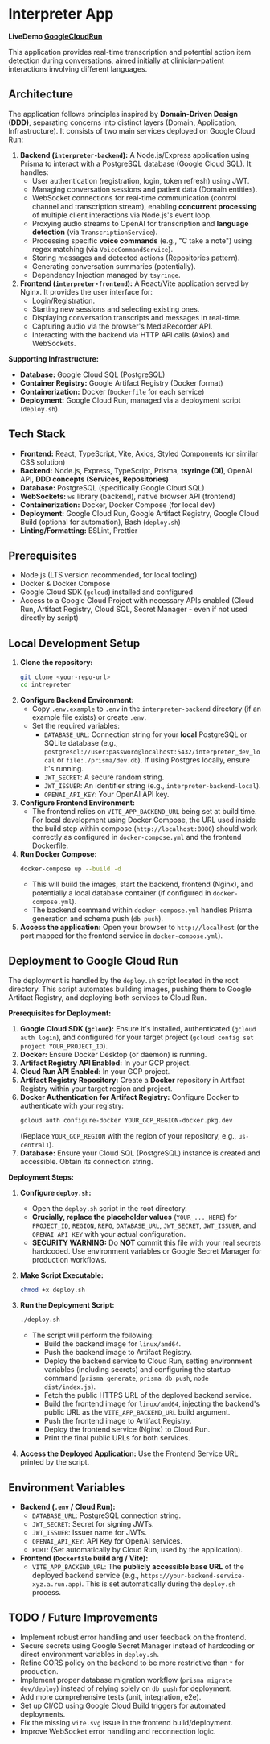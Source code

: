# Interpreter App

**LiveDemo [GoogleCloudRun](https://interpreter-frontend-service-rc7cuwbtwa-uc.a.run.app)**

This application provides real-time transcription and potential action item detection during conversations, aimed initially at clinician-patient interactions involving different languages.

## Architecture

The application follows principles inspired by **Domain-Driven Design (DDD)**, separating concerns into distinct layers (Domain, Application, Infrastructure). It consists of two main services deployed on Google Cloud Run:

1.  **Backend (`interpreter-backend`):** A Node.js/Express application using Prisma to interact with a PostgreSQL database (Google Cloud SQL). It handles:
    - User authentication (registration, login, token refresh) using JWT.
    - Managing conversation sessions and patient data (Domain entities).
    - WebSocket connections for real-time communication (control channel and transcription stream), enabling **concurrent processing** of multiple client interactions via Node.js's event loop.
    - Proxying audio streams to OpenAI for transcription and **language detection** (via `TranscriptionService`).
    - Processing specific **voice commands** (e.g., "C take a note") using regex matching (via `VoiceCommandService`).
    - Storing messages and detected actions (Repositories pattern).
    - Generating conversation summaries (potentially).
    - Dependency Injection managed by `tsyringe`.
2.  **Frontend (`interpreter-frontend`):** A React/Vite application served by Nginx. It provides the user interface for:
    - Login/Registration.
    - Starting new sessions and selecting existing ones.
    - Displaying conversation transcripts and messages in real-time.
    - Capturing audio via the browser's MediaRecorder API.
    - Interacting with the backend via HTTP API calls (Axios) and WebSockets.

**Supporting Infrastructure:**

- **Database:** Google Cloud SQL (PostgreSQL)
- **Container Registry:** Google Artifact Registry (Docker format)
- **Containerization:** Docker (`Dockerfile` for each service)
- **Deployment:** Google Cloud Run, managed via a deployment script (`deploy.sh`).

## Tech Stack

- **Frontend:** React, TypeScript, Vite, Axios, Styled Components (or similar CSS solution)
- **Backend:** Node.js, Express, TypeScript, Prisma, **tsyringe (DI)**, OpenAI API, **DDD concepts (Services, Repositories)**
- **Database:** PostgreSQL (specifically Google Cloud SQL)
- **WebSockets:** `ws` library (backend), native browser API (frontend)
- **Containerization:** Docker, Docker Compose (for local dev)
- **Deployment:** Google Cloud Run, Google Artifact Registry, Google Cloud Build (optional for automation), Bash (`deploy.sh`)
- **Linting/Formatting:** ESLint, Prettier

## Prerequisites

- Node.js (LTS version recommended, for local tooling)
- Docker & Docker Compose
- Google Cloud SDK (`gcloud`) installed and configured
- Access to a Google Cloud Project with necessary APIs enabled (Cloud Run, Artifact Registry, Cloud SQL, Secret Manager - even if not used directly by script)

## Local Development Setup

1.  **Clone the repository:**
    ```bash
    git clone <your-repo-url>
    cd intrepreter
    ```
2.  **Configure Backend Environment:**
    - Copy `.env.example` to `.env` in the `interpreter-backend` directory (if an example file exists) or create `.env`.
    - Set the required variables:
      - `DATABASE_URL`: Connection string for your **local** PostgreSQL or SQLite database (e.g., `postgresql://user:password@localhost:5432/interpreter_dev_local` or `file:./prisma/dev.db`). If using Postgres locally, ensure it's running.
      - `JWT_SECRET`: A secure random string.
      - `JWT_ISSUER`: An identifier string (e.g., `interpreter-backend-local`).
      - `OPENAI_API_KEY`: Your OpenAI API key.
3.  **Configure Frontend Environment:**
    - The frontend relies on `VITE_APP_BACKEND_URL` being set at build time. For local development using Docker Compose, the URL used inside the build step within compose (`http://localhost:8080`) should work correctly as configured in `docker-compose.yml` and the frontend Dockerfile.
4.  **Run Docker Compose:**
    ```bash
    docker-compose up --build -d
    ```
    - This will build the images, start the backend, frontend (Nginx), and potentially a local database container (if configured in `docker-compose.yml`).
    - The backend command within `docker-compose.yml` handles Prisma generation and schema push (`db push`).
5.  **Access the application:** Open your browser to `http://localhost` (or the port mapped for the frontend service in `docker-compose.yml`).

## Deployment to Google Cloud Run

The deployment is handled by the `deploy.sh` script located in the root directory. This script automates building images, pushing them to Google Artifact Registry, and deploying both services to Cloud Run.

**Prerequisites for Deployment:**

1.  **Google Cloud SDK (`gcloud`):** Ensure it's installed, authenticated (`gcloud auth login`), and configured for your target project (`gcloud config set project YOUR_PROJECT_ID`).
2.  **Docker:** Ensure Docker Desktop (or daemon) is running.
3.  **Artifact Registry API Enabled:** In your GCP project.
4.  **Cloud Run API Enabled:** In your GCP project.
5.  **Artifact Registry Repository:** Create a **Docker** repository in Artifact Registry within your target region and project.
6.  **Docker Authentication for Artifact Registry:** Configure Docker to authenticate with your registry:
    ```bash
    gcloud auth configure-docker YOUR_GCP_REGION-docker.pkg.dev
    ```
    (Replace `YOUR_GCP_REGION` with the region of your repository, e.g., `us-central1`).
7.  **Database:** Ensure your Cloud SQL (PostgreSQL) instance is created and accessible. Obtain its connection string.

**Deployment Steps:**

1.  **Configure `deploy.sh`:**
    - Open the `deploy.sh` script in the root directory.
    - **Crucially, replace the placeholder values** (`YOUR_..._HERE`) for `PROJECT_ID`, `REGION`, `REPO`, `DATABASE_URL`, `JWT_SECRET`, `JWT_ISSUER`, and `OPENAI_API_KEY` with your actual configuration.
    - **SECURITY WARNING:** Do **NOT** commit this file with your real secrets hardcoded. Use environment variables or Google Secret Manager for production workflows.
2.  **Make Script Executable:**
    ```bash
    chmod +x deploy.sh
    ```
3.  **Run the Deployment Script:**

    ```bash
    ./deploy.sh
    ```

    - The script will perform the following:
      - Build the backend image for `linux/amd64`.
      - Push the backend image to Artifact Registry.
      - Deploy the backend service to Cloud Run, setting environment variables (including secrets) and configuring the startup command (`prisma generate`, `prisma db push`, `node dist/index.js`).
      - Fetch the public HTTPS URL of the deployed backend service.
      - Build the frontend image for `linux/amd64`, injecting the backend's public URL as the `VITE_APP_BACKEND_URL` build argument.
      - Push the frontend image to Artifact Registry.
      - Deploy the frontend service (Nginx) to Cloud Run.
      - Print the final public URLs for both services.

4.  **Access the Deployed Application:** Use the Frontend Service URL printed by the script.

## Environment Variables

- **Backend (`.env` / Cloud Run):**
  - `DATABASE_URL`: PostgreSQL connection string.
  - `JWT_SECRET`: Secret for signing JWTs.
  - `JWT_ISSUER`: Issuer name for JWTs.
  - `OPENAI_API_KEY`: API Key for OpenAI services.
  - `PORT`: (Set automatically by Cloud Run, used by the application).
- **Frontend (`Dockerfile` build arg / Vite):**
  - `VITE_APP_BACKEND_URL`: The **publicly accessible base URL** of the deployed backend service (e.g., `https://your-backend-service-xyz.a.run.app`). This is set automatically during the `deploy.sh` process.

## TODO / Future Improvements

- Implement robust error handling and user feedback on the frontend.
- Secure secrets using Google Secret Manager instead of hardcoding or direct environment variables in `deploy.sh`.
- Refine CORS policy on the backend to be more restrictive than `*` for production.
- Implement proper database migration workflow (`prisma migrate dev/deploy`) instead of relying solely on `db push` for deployment.
- Add more comprehensive tests (unit, integration, e2e).
- Set up CI/CD using Google Cloud Build triggers for automated deployments.
- Fix the missing `vite.svg` issue in the frontend build/deployment.
- Improve WebSocket error handling and reconnection logic.
